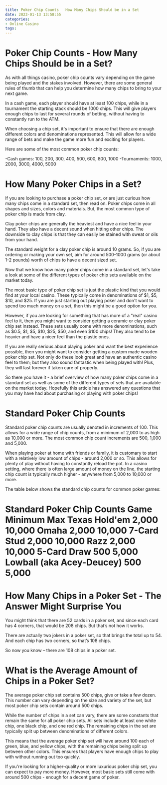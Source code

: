 ```yaml
---
title: Poker Chip Counts   How Many Chips Should be in a Set
date: 2023-01-13 13:58:55
categories:
- Online Casino
tags:
---
```



#  Poker Chip Counts - How Many Chips Should be in a Set?

As with all things casino, poker chip counts vary depending on the game being played and the stakes involved. However, there are some general rules of thumb that can help you determine how many chips to bring to your next game.

In a cash game, each player should have at least 100 chips, while in a tournament the starting stack should be 1000 chips. This will give players enough chips to last for several rounds of betting, without having to constantly run to the ATM.

When choosing a chip set, it's important to ensure that there are enough different colors and denominations represented. This will allow for a wide range of bets and make the game more fun and exciting for players.

Here are some of the most common poker chip counts:

-Cash games: 100, 200, 300, 400, 500, 600, 800, 1000
-Tournaments: 1000, 2000, 3000, 4000, 5000

#  How Many Poker Chips in a Set?

If you are looking to purchase a poker chip set, or are just curious how many chips come in a standard set, then read on. Poker chips come in all shapes and sizes, colors and materials. But, the most common type of poker chip is made from clay.

Clay poker chips are generally the heaviest and have a nice feel in your hand. They also have a decent sound when hitting other chips. The downside to clay chips is that they can easily be stained with sweat or oils from your hand.

The standard weight for a clay poker chip is around 10 grams. So, if you are ordering or making your own set, aim for around 500-1000 grams (or about 1-2 pounds) worth of chips to have a decent sized set.

Now that we know how many poker chips come in a standard set, let's take a look at some of the different types of poker chip sets available on the market today.

The most basic type of poker chip set is just the plastic kind that you would find at your local casino. These typically come in denominations of $1, $5, $10, and $25. If you are just starting out playing poker and don't want to spend too much money on a set, then this might be a good option for you.

However, if you are looking for something that has more of a "real" casino feel to it, then you might want to consider getting a ceramic or clay poker chip set instead. These sets usually come with more denominations, such as $0.5, $1, $5, $10, $25, $50, and even $100 chips! They also tend to be heavier and have a nicer feel than the plastic ones.

If you are really serious about playing poker and want the best experience possible, then you might want to consider getting a custom made wooden poker chip set. Not only do these look great and have an authentic casino feel to them; but they also sound fantastic when being played with! Plus, they will last forever if taken care of properly.

So there you have it - a brief overview of how many poker chips come in a standard set as well as some of the different types of sets that are available on the market today. Hopefully this article has answered any questions that you may have had about purchasing or playing with poker chips!

#  Standard Poker Chip Counts

Standard poker chip counts are usually denoted in increments of 100. This allows for a wide range of chip counts, from a minimum of 2,000 to as high as 10,000 or more. The most common chip count increments are 500, 1,000 and 5,000.

When playing poker at home with friends or family, it is customary to start with a relatively low amount of chips - around 2,000 or so. This allows for plenty of play without having to constantly reload the pot. In a casino setting, where there is often large amount of money on the line, the starting chip count is typically much higher - anywhere from 5,000 to 10,000 or more.

The table below shows the standard chip counts for common poker games:

#  Standard Poker Chip Counts Game Minimum Max Texas Hold'em 2,000 10,000 Omaha 2,000 10,000 7-Card Stud 2,000 10,000 Razz 2,000 10,000 5-Card Draw 500 5,000 Lowball (aka Acey-Deucey) 500 5,000

#  How Many Chips in a Poker Set - The Answer Might Surprise You

You might think that there are 52 cards in a poker set, and since each card has 4 corners, that would be 208 chips. But that’s not how it works.

There are actually two jokers in a poker set, so that brings the total up to 54. And each chip has two corners, so that’s 108 chips.

So now you know – there are 108 chips in a poker set.

#  What is the Average Amount of Chips in a Poker Set?

The average poker chip set contains 500 chips, give or take a few dozen. This number can vary depending on the size and variety of the set, but most poker chip sets contain around 500 chips.

While the number of chips in a set can vary, there are some constants that remain the same for all poker chip sets. All sets include at least one white chip, one black chip, and one red chip. The remaining chips in the set are typically split up between denominations of different colors.

This means that the average poker chip set will have around 100 each of green, blue, and yellow chips, with the remaining chips being split up between other colors. This ensures that players have enough chips to play with without running out too quickly.

If you're looking for a higher-quality or more luxurious poker chip set, you can expect to pay more money. However, most basic sets still come with around 500 chips - enough for a decent game of poker.